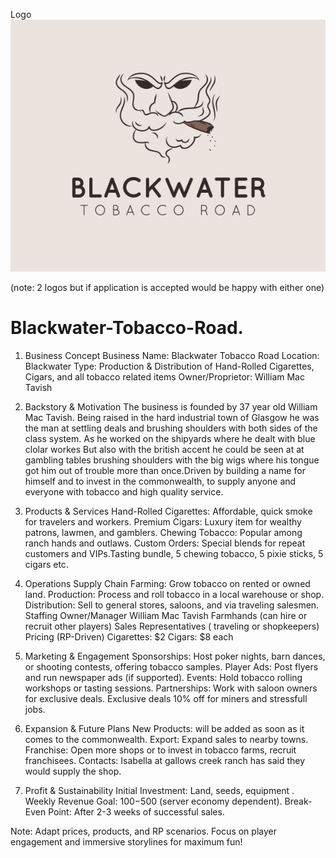 Logo
 ![image alt](https://github.com/MF-DOOM-MADVILLAIN/Blackwater-tobacco-co./blob/main/Images/bw%20logo.png?raw=true)

(note: 2 logos but if application is accepted would be happy with either one)
# Blackwater-Tobacco-Road.
1. Business Concept
Business Name: Blackwater Tobacco Road
Location: Blackwater 
Type: Production & Distribution of Hand-Rolled Cigarettes, Cigars, and all tobacco related items
Owner/Proprietor: William Mac Tavish

2. Backstory & Motivation
The business is founded by 37 year old William Mac Tavish. Being raised in the hard industrial town of Glasgow he was the man at settling deals and brushing shoulders with both sides of the class system. As he worked on the shipyards where he dealt with blue clolar workes But also with the british accent he could be seen at at gambling tables brushing shoulders with the big wigs where his tongue got him out of trouble more than once.Driven by building a name for himself and to invest in the commonwealth, to supply anyone and everyone with tobacco and high quality service.

3. Products & Services
Hand-Rolled Cigarettes: Affordable, quick smoke for travelers and workers.
Premium Cigars: Luxury item for wealthy patrons, lawmen, and gamblers.
Chewing Tobacco: Popular among ranch hands and outlaws.
Custom Orders: Special blends for repeat customers and VIPs.Tasting bundle, 5 chewing tobacco, 5 pixie sticks, 5 cigars etc.

4. Operations
Supply Chain
Farming: Grow tobacco on rented or owned land.
Production: Process and roll tobacco in a local warehouse or shop.
Distribution: Sell to general stores, saloons, and via traveling salesmen.
Staffing
Owner/Manager William Mac Tavish
Farmhands (can hire or recruit other players)
Sales Representatives ( traveling or shopkeepers)
Pricing (RP-Driven)
Cigarettes: $2 
Cigars: $8 each

5. Marketing & Engagement
Sponsorships: Host poker nights, barn dances, or shooting contests, offering tobacco samples.
Player Ads: Post flyers and run newspaper ads (if supported).
Events: Hold tobacco rolling workshops or tasting sessions.
Partnerships: Work with saloon owners for exclusive deals.
Exclusive deals 10% off for miners and stressfull jobs.

6. Expansion & Future Plans
New Products: will be added as soon as it comes to the commonwealth.
Export: Expand sales to nearby towns.
Franchise: Open more shops or to invest in tobacco farms, recruit franchisees.
Contacts: Isabella at gallows creek ranch has said they would supply the shop.

8. Profit & Sustainability
Initial Investment: Land, seeds, equipment .
Weekly Revenue Goal: $100-$500 (server economy dependent).
Break-Even Point: After 2-3 weeks of successful sales.

Note: Adapt prices, products, and RP scenarios. Focus on player engagement and immersive storylines for maximum fun!
